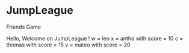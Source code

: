# JumpLeague
Friends Game

Hello, Welcome on JumpLeague !
w = leo
x = antho with score = 10
c = thomas with score = 15
v = mateo with score = 20
